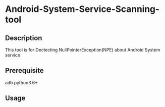 # Android-System-Service-Scanning-tool

## Description
This tool is for Dectecting NullPointerException(NPE) about Android System service

## Prerequisite
adb
python3.6+

## Usage
